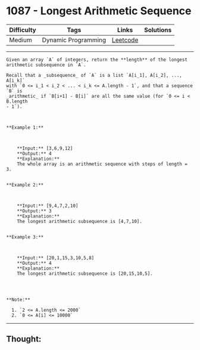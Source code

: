 # 1087 - Longest Arithmetic Sequence

Difficulty  | Tags | Links | Solutions
----------- | ---- | ----- | -----
Medium | Dynamic Programming | [Leetcode](https://leetcode.com/problems/longest-arithmetic-sequence/description/) |


-----------

```
Given an array `A` of integers, return the **length** of the longest
arithmetic subsequence in `A`.

Recall that a _subsequence_ of `A` is a list `A[i_1], A[i_2], ..., A[i_k]`
with `0 <= i_1 < i_2 < ... < i_k <= A.length - 1`, and that a sequence `B` is
_arithmetic_ if `B[i+1] - B[i]` are all the same value (for `0 <= i < B.length
- 1`).



**Example 1:**

    
    
    **Input:** [3,6,9,12]
    **Output:** 4
    **Explanation:**
    The whole array is an arithmetic sequence with steps of length = 3.
    

**Example 2:**

    
    
    **Input:** [9,4,7,2,10]
    **Output:** 3
    **Explanation:**
    The longest arithmetic subsequence is [4,7,10].
    

**Example 3:**

    
    
    **Input:** [20,1,15,3,10,5,8]
    **Output:** 4
    **Explanation:**
    The longest arithmetic subsequence is [20,15,10,5].
    



**Note:**

  1. `2 <= A.length <= 2000`
  2. `0 <= A[i] <= 10000`
```

-----------

## Thought:
